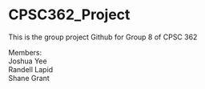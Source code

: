 # CPSC362_Project

This is the group project Github for Group 8 of CPSC 362

Members: <br>
Joshua Yee <br>
Randell Lapid <br>
Shane Grant <br>
